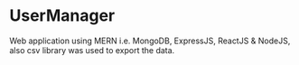 # UserManager
Web application using MERN i.e. MongoDB, ExpressJS, ReactJS &amp; NodeJS, also csv library was used to export the data.
